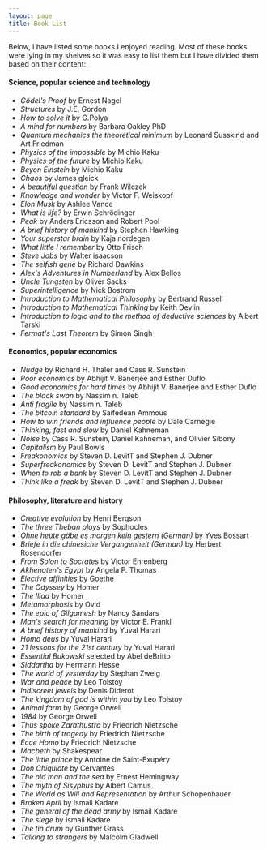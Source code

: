 ```yaml
---
layout: page
title: Book List
---
```


Below, I have listed some books I enjoyed reading. Most of these books were lying in my shelves so it was easy to list them but 
I have divided them based on their content:

#### Science, popular science and technology  

- _Gödel's Proof_ by Ernest Nagel
- _Structures_ by J.E. Gordon
- _How to solve it_ by G.Polya
- _A mind for numbers_ by Barbara Oakley PhD 
- _Quantum mechanics the theoretical minimum_ by Leonard Susskind and Art Friedman 
- _Physics of the impossible_ by Michio Kaku 
- _Physics of the future_ by Michio Kaku
- _Beyon Einstein_ by Michio Kaku
- _Chaos_ by James gleick
- _A beautiful question_ by Frank Wilczek
- _Knowledge and wonder_ by Victor F. Weiskopf
- _Elon Musk_ by Ashlee Vance
- _What is life?_ by Erwin Schrödinger
- _Peak_ by Anders Ericsson and Robert Pool 
- _A brief history of mankind_ by Stephen Hawking
- _Your superstar brain_ by Kaja nordegen  
- _What little I remember_ by Otto Frisch 
- _Steve Jobs_ by Walter isaacson
- _The selfish gene_ by Richard Dawkins
- _Alex's Adventures in Numberland_ by Alex Bellos
- _Uncle Tungsten_ by Oliver Sacks
- _Superintelligence_ by Nick Bostrom
- _Introduction to Mathematical Philosophy_ by Bertrand Russell
- _Introduction to Mathematical Thinking_ by Keith Devlin
- _Introduction to logic and to the method of deductive sciences_ by Albert Tarski
- _Fermat's Last Theorem_ by Simon Singh

#### Economics, popular economics   

- _Nudge_ by Richard H. Thaler and Cass R. Sunstein
- _Poor economics_ by Abhijit V. Banerjee and Esther Duflo
- _Good economics for hard times_ by Abhijit V. Banerjee and Esther Duflo
- _The black swan_ by Nassim n. Taleb
- _Anti fragile_ by Nassim n. Taleb
- _The bitcoin standard_ by Saifedean Ammous
- _How to win friends and influence people_ by Dale Carnegie
- _Thinking, fast and slow_ by Daniel Kahneman
- _Noise_ by Cass R. Sunstein, Daniel Kahneman, and Olivier Sibony
- _Capitalism_ by Paul Bowls
- _Freakonomics_ by Steven D. LevitT and Stephen J. Dubner
- _Superfreakonomics_ by Steven D. LevitT and Stephen J. Dubner
- _When to rob a bank_ by Steven D. LevitT and Stephen J. Dubner
- _Think like a freak_ by Steven D. LevitT and Stephen J. Dubner
  

#### Philosophy, literature and history   

- _Creative evolution_ by Henri Bergson
- _The three Theban plays_ by Sophocles
- _Ohne heute gäbe es morgen kein gestern (German)_ by Yves Bossart
- _Briefe in die chinesiche Vergangenheit (German)_ by Herbert Rosendorfer
- _From Solon to Socrates_ by Victor Ehrenberg
- _Akhenaten's Egypt_ by Angela P. Thomas
- _Elective affinities_ by Goethe
- _The Odyssey_ by Homer
- _The Iliad_ by Homer
- _Metamorphosis_ by Ovid
- _The epic of Gilgamesh_ by Nancy Sandars
- _Man's search for meaning_ by Victor E. Frankl
- _A brief history of mankind_ by Yuval Harari
- _Homo deus_ by Yuval Harari
- _21 lessons for the 21st century_ by Yuval Harari
- _Essential Bukowski_ selected by Abel deBritto
- _Siddartha_ by Hermann Hesse
- _The world of yesterday_ by Stephan Zweig
- _War and peace_ by Leo Tolstoy
- _Indiscreet jewels_ by Denis Diderot
- _The kingdom of god is within you_ by Leo Tolstoy
- _Animal farm_ by George Orwell
- _1984_ by George Orwell
- _Thus spoke Zarathustra_ by Friedrich Nietzsche
- _The birth of tragedy_ by Friedrich Nietzsche
- _Ecce Homo_ by Friedrich Nietzsche
- _Macbeth_ by Shakespear
- _The little prince_ by Antoine de Saint-Exupéry
- _Don Chiquiote_ by Cervantes
- _The old man and the sea_ by Ernest Hemingway
- _The myth of Sisyphus_ by Albert Camus
- _The World as Will and Representation_ by Arthur Schopenhauer
- _Broken April_ by Ismail Kadare
- _The general of the dead army_ by Ismail Kadare
- _The siege_ by Ismail Kadare
- _The tin drum_ by Günther Grass
- _Talking to strangers_ by Malcolm Gladwell

